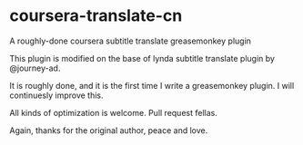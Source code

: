 # coursera-translate-cn
A roughly-done coursera subtitle translate greasemonkey plugin

This plugin is modified on the base of lynda subtitle translate plugin by @journey-ad.

It is roughly done, and it is the first time I write a greasemonkey plugin. I will continuesly improve this.

All kinds of optimization is welcome. Pull request fellas.

Again, thanks for the original author, peace and love.
